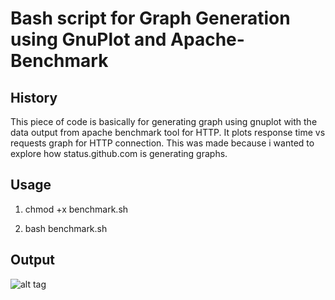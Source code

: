 Bash script for Graph Generation using GnuPlot and Apache-Benchmark
===================================================================

History
-------

This piece of code is basically for generating graph using gnuplot with the data output from apache benchmark tool for HTTP. 
It plots response time vs requests graph for HTTP connection. This was made because i wanted to explore how status.github.com is generating graphs. 

Usage
-----

1) chmod +x benchmark.sh

2) bash benchmark.sh

Output
------

![alt tag](http://i.imgur.com/6E8gSg0.png?1)
